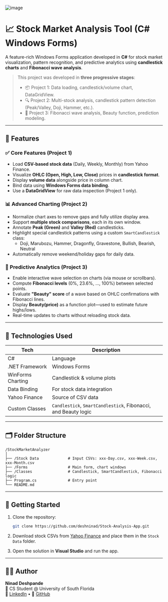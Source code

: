 ![image](https://github.com/user-attachments/assets/1014ecd1-1781-4e90-ab9d-cd2ec21a8a4d)
# 📈 Stock Market Analysis Tool (C# Windows Forms)

A feature-rich Windows Forms application developed in **C#** for stock market visualization, pattern recognition, and predictive analytics using **candlestick charts** and **Fibonacci wave analysis**.

> This project was developed in **three progressive stages**:
> - 📦 Project 1: Data loading, candlestick/volume chart, DataGridView.
> - 🔍 Project 2: Multi-stock analysis, candlestick pattern detection (Peak/Valley, Doji, Hammer, etc.).
> - 🌊 Project 3: Fibonacci wave analysis, Beauty function, prediction modeling.

---

## 🧠 Features

### ✅ Core Features (Project 1)
- Load **CSV-based stock data** (Daily, Weekly, Monthly) from Yahoo Finance.
- Visualize **OHLC (Open, High, Low, Close)** prices in **candlestick format**.
- Display **volume data** alongside price in column chart.
- Bind data using **Windows Forms data binding**.
- Use a **DataGridView** for raw data inspection (Project 1 only).

### 📊 Advanced Charting (Project 2)
- Normalize chart axes to remove gaps and fully utilize display area.
- Support **multiple stock comparisons**, each in its own window.
- Annotate **Peak (Green)** and **Valley (Red)** candlesticks.
- Highlight special candlestick patterns using a custom `SmartCandlestick` class:
  - Doji, Marubozu, Hammer, Dragonfly, Gravestone, Bullish, Bearish, Neutral
- Automatically remove weekend/holiday gaps for daily data.

### 🔮 Predictive Analytics (Project 3)
- Enable interactive wave selection on charts (via mouse or scrollbars).
- Compute **Fibonacci levels** (0%, 23.6%, ..., 100%) between selected points.
- Evaluate **"Beauty" score** of a wave based on OHLC confirmations with Fibonacci lines.
- Display **Beauty(price)** as a function plot—used to estimate future highs/lows.
- Real-time updates to charts without reloading stock data.

---

## 🧱 Technologies Used

| Tech | Description |
|------|-------------|
| C# | Language |
| .NET Framework | Windows Forms |
| WinForms Charting | Candlestick & volume plots |
| Data Binding | For stock data integration |
| Yahoo Finance | Source of CSV data |
| Custom Classes | `Candlestick`, `SmartCandlestick`, Fibonacci, and Beauty logic |

---

## 🗂 Folder Structure

```
/StockMarketAnalyzer
│
├── /Stock Data             # Input CSVs: xxx-Day.csv, xxx-Week.csv, xxx-Month.csv
├── /Forms                  # Main form, chart windows
├── /Classes                # Candlestick, SmartCandlestick, Fibonacci logic
├── Program.cs              # Entry point
└── README.md
```

---

## 🚀 Getting Started

1. Clone the repository:
   ```bash
   git clone https://github.com/deshninad/Stock-Analysis-App.git
   ```

2. Download stock CSVs from [Yahoo Finance](https://finance.yahoo.com/) and place them in the `Stock Data` folder.

3. Open the solution in **Visual Studio** and run the app.

---

## 👨‍💻 Author

**Ninad Deshpande**  
💼 CS Student @ University of South Florida  
🔗 [LinkedIn](https://www.linkedin.com/in/deshninad) • 🧠 [GitHub](https://github.com/deshninad)
